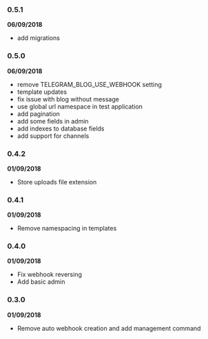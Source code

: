 ### 0.5.1

**06/09/2018**

- add migrations

### 0.5.0

**06/09/2018**

- remove TELEGRAM_BLOG_USE_WEBHOOK setting
- template updates
- fix issue with blog without message
- use global url namespace in test application
- add pagination
- add some fields in admin 
- add indexes to database fields
- add support for channels


### 0.4.2

**01/09/2018**

- Store uploads file extension

### 0.4.1

**01/09/2018**

- Remove namespacing in templates

### 0.4.0

**01/09/2018**

- Fix webhook reversing
- Add basic admin

### 0.3.0 

**01/09/2018**

- Remove auto webhook creation and add management command
